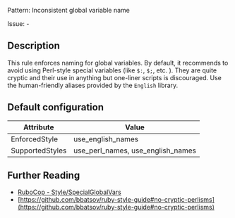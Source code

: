 Pattern: Inconsistent global variable name

Issue: -

## Description

This rule enforces naming for global variables. By default, it recommends to avoid using Perl-style special variables (like `$:`, `$;`, etc. ). They are quite cryptic and their use in anything but one-liner scripts is discouraged. Use the human-friendly aliases provided by the `English` library.

## Default configuration

Attribute | Value
--- | ---
EnforcedStyle | use_english_names
SupportedStyles | use_perl_names, use_english_names

## Further Reading

* [RuboCop - Style/SpecialGlobalVars](https://docs.rubocop.org/rubocop/cops_style.html#stylespecialglobalvars)
* [https://github.com/bbatsov/ruby-style-guide#no-cryptic-perlisms](https://github.com/bbatsov/ruby-style-guide#no-cryptic-perlisms)
